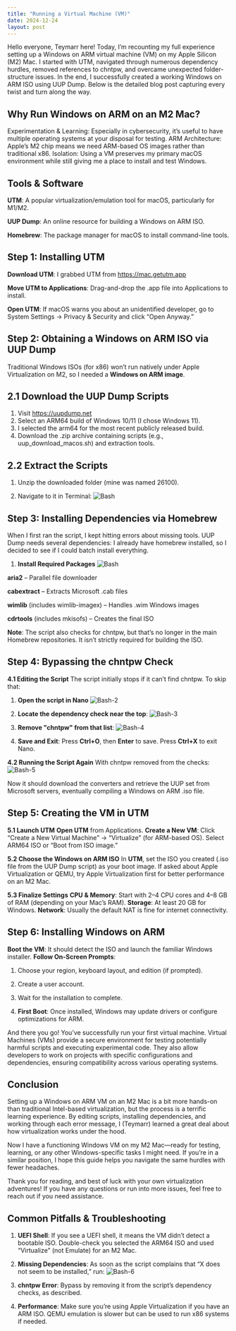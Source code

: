 ```yaml
---
title: "Running a Virtual Machine (VM)"
date: 2024-12-24
layout: post
---
```

Hello everyone, Teymarr here! Today, I’m recounting my full experience setting up a Windows on ARM virtual machine (VM) on my Apple Silicon (M2) Mac. I started with UTM, navigated through numerous dependency hurdles, removed references to chntpw, and overcame unexpected folder-structure issues. In the end, I successfully created a working Windows on ARM ISO using UUP Dump. Below is the detailed blog post capturing every twist and turn along the way.

## **Why Run Windows on ARM on an M2 Mac?**

Experimentation & Learning: Especially in cybersecurity, it’s useful to have multiple operating systems at your disposal for testing.
ARM Architecture: Apple’s M2 chip means we need ARM-based OS images rather than traditional x86.
Isolation: Using a VM preserves my primary macOS environment while still giving me a place to install and test Windows.

## **Tools & Software**

**UTM**: A popular virtualization/emulation tool for macOS, particularly for M1/M2.

**UUP Dump**: An online resource for building a Windows on ARM ISO.

**Homebrew**: The package manager for macOS to install command-line tools.

## **Step 1**: **Installing UTM**

**Download UTM**:
I grabbed UTM from https://mac.getutm.app

**Move UTM to Applications**:
Drag-and-drop the .app file into Applications to install.

**Open UTM**:
If macOS warns you about an unidentified developer, go to System Settings → Privacy & Security and click “Open Anyway.”

## **Step 2: Obtaining a Windows on ARM ISO via UUP Dump**
Traditional Windows ISOs (for x86) won’t run natively under Apple Virtualization on M2, so I needed a **Windows on ARM image**.

## 2.1 Download the UUP Dump Scripts
1. Visit https://uupdump.net
2. Select an ARM64 build of Windows 10/11 (I chose Windows 11).
3. I selected the arm64 for the most recent publicly released build.
4. Download the .zip archive containing scripts (e.g., uup_download_macos.sh) and extraction tools.

## 2.2 Extract the Scripts
1. Unzip the downloaded folder (mine was named 26100).
   
2. Navigate to it in Terminal:
![Bash](https://github.com/user-attachments/assets/88aa937e-4bd0-450c-8876-1be88db902a6)

## Step 3: Installing Dependencies via Homebrew
When I first ran the script, I kept hitting errors about missing tools. UUP Dump needs several dependencies:
I already have homebrew installed, so I decided to see if I could batch install everything.

1. **Install Required Packages**
![Bash](https://github.com/user-attachments/assets/5c24aa1f-0a60-4bbd-bb95-635f7d1ec0a7)

**aria2** – Parallel file downloader

**cabextract** – Extracts Microsoft .cab files

**wimlib** (includes wimlib-imagex) – Handles .wim Windows images

**cdrtools** (includes mkisofs) – Creates the final ISO

**Note**: The script also checks for chntpw, but that’s no longer in the main Homebrew repositories. It isn’t strictly required for building the ISO.


## Step 4: Bypassing the chntpw Check
**4.1 Editing the Script**
The script initially stops if it can’t find chntpw. To skip that:

1. **Open the script in Nano**
   ![Bash-2](https://github.com/user-attachments/assets/9960bf48-f773-4224-a1c7-affab1eb97bd)

2. **Locate the dependency check near the top**:
   ![Bash-3](https://github.com/user-attachments/assets/96b37853-b4dc-4219-875b-be4aec57feb4)

3. **Remove "chntpw" from that list**:
  ![Bash-4](https://github.com/user-attachments/assets/dc37adb1-6b18-4a8c-94e7-6fcc3c4c9bb3)


4. **Save and Exit**:
   Press **Ctrl+O**, then **Enter** to save.
   Press **Ctrl+X** to exit Nano.

**4.2 Running the Script Again**
With chntpw removed from the checks:
![Bash-5](https://github.com/user-attachments/assets/9c625114-ab07-4108-9635-2200d663b786)

Now it should download the converters and retrieve the UUP set from Microsoft servers, eventually compiling a Windows on ARM .iso file.


## **Step 5: Creating the VM in UTM**

**5.1 Launch UTM**
**Open UTM** from Applications.
**Create a New VM**:
Click “Create a New Virtual Machine” → “Virtualize” (for ARM-based OS).
Select ARM64 ISO or “Boot from ISO image.”

**5.2 Choose the Windows on ARM ISO**
In **UTM**, set the ISO you created (.iso file from the UUP Dump script) as your boot image.
If asked about Apple Virtualization or QEMU, try Apple Virtualization first for better performance on an M2 Mac.

**5.3 Finalize Settings**
**CPU & Memory**: Start with 2–4 CPU cores and 4–8 GB of RAM (depending on your Mac’s RAM).
**Storage**: At least 20 GB for Windows.
**Network**: Usually the default NAT is fine for internet connectivity.

## **Step 6: Installing Windows on ARM**

**Boot the VM**: It should detect the ISO and launch the familiar Windows installer.
**Follow On-Screen Prompts**:

1. Choose your region, keyboard layout, and edition (if prompted).

2. Create a user account.

3. Wait for the installation to complete.

4. **First Boot**: Once installed, Windows may update drivers or configure optimizations for ARM.

And there you go! You’ve successfully run your first virtual machine. Virtual Machines (VMs) provide a secure environment for testing potentially harmful scripts and executing experimental code. They also allow developers to work on projects with specific configurations and dependencies, ensuring compatibility across various operating systems.

## **Conclusion**

Setting up a Windows on ARM VM on an M2 Mac is a bit more hands-on than traditional Intel-based virtualization, but the process is a terrific learning experience. By editing scripts, installing dependencies, and working through each error message, I (Teymarr) learned a great deal about how virtualization works under the hood.

Now I have a functioning Windows VM on my M2 Mac—ready for testing, learning, or any other Windows-specific tasks I might need. If you’re in a similar position, I hope this guide helps you navigate the same hurdles with fewer headaches.

Thank you for reading, and best of luck with your own virtualization adventures! If you have any questions or run into more issues, feel free to reach out if you need assistance.

## **Common Pitfalls & Troubleshooting**

1. **UEFI Shell**: If you see a UEFI shell, it means the VM didn’t detect a bootable ISO. Double-check you selected the ARM64 ISO and used “Virtualize” (not Emulate) for an M2 Mac.

2. **Missing Dependencies**: As soon as the script complains that “X does not seem to be installed,” run:
   ![Bash-6](https://github.com/user-attachments/assets/9dce45f9-5ebf-434c-b6ef-05d03198b1a2)

3. **chntpw Error**: Bypass by removing it from the script’s dependency checks, as described.

   
4. **Performance**: Make sure you’re using Apple Virtualization if you have an ARM ISO. QEMU emulation is slower but can be used to run x86 systems if needed.








